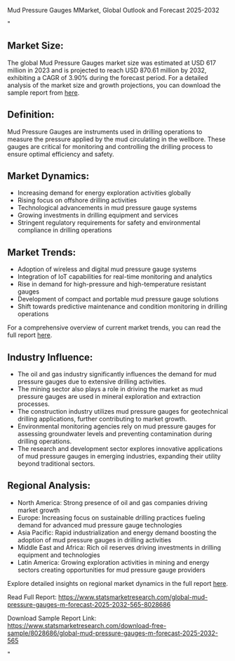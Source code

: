 Mud Pressure Gauges MMarket, Global Outlook and Forecast 2025-2032

"<h2>Market Size:</h2>
<p>The global Mud Pressure Gauges market size was estimated at USD 617 million in 2023 and is projected to reach USD 870.61 million by 2032, exhibiting a CAGR of 3.90% during the forecast period. For a detailed analysis of the market size and growth projections, you can download the sample report from <a href='https://www.statsmarketresearch.com/download-free-sample/8028686/global-mud-pressure-gauges-m-forecast-2025-2032-565'>here</a>.</p>

<h2>Definition:</h2>
<p>Mud Pressure Gauges are instruments used in drilling operations to measure the pressure applied by the mud circulating in the wellbore. These gauges are critical for monitoring and controlling the drilling process to ensure optimal efficiency and safety.</p>

<h2>Market Dynamics:</h2>
<ul>
<li>Increasing demand for energy exploration activities globally</li>
<li>Rising focus on offshore drilling activities</li>
<li>Technological advancements in mud pressure gauge systems</li>
<li>Growing investments in drilling equipment and services</li>
<li>Stringent regulatory requirements for safety and environmental compliance in drilling operations</li>
</ul>

<h2>Market Trends:</h2>
<ul>
<li>Adoption of wireless and digital mud pressure gauge systems</li>
<li>Integration of IoT capabilities for real-time monitoring and analytics</li>
<li>Rise in demand for high-pressure and high-temperature resistant gauges</li>
<li>Development of compact and portable mud pressure gauge solutions</li>
<li>Shift towards predictive maintenance and condition monitoring in drilling operations</li>
</ul>
<p>For a comprehensive overview of current market trends, you can read the full report <a href='https://www.statsmarketresearch.com/global-mud-pressure-gauges-m-forecast-2025-2032-565-8028686'>here</a>.</p>

<h2>Industry Influence:</h2>
<ul>
<li>The oil and gas industry significantly influences the demand for mud pressure gauges due to extensive drilling activities.</li>
<li>The mining sector also plays a role in driving the market as mud pressure gauges are used in mineral exploration and extraction processes.</li>
<li>The construction industry utilizes mud pressure gauges for geotechnical drilling applications, further contributing to market growth.</li>
<li>Environmental monitoring agencies rely on mud pressure gauges for assessing groundwater levels and preventing contamination during drilling operations.</li>
<li>The research and development sector explores innovative applications of mud pressure gauges in emerging industries, expanding their utility beyond traditional sectors.</li>
</ul>

<h2>Regional Analysis:</h2>
<ul>
<li>North America: Strong presence of oil and gas companies driving market growth</li>
<li>Europe: Increasing focus on sustainable drilling practices fueling demand for advanced mud pressure gauge technologies</li>
<li>Asia Pacific: Rapid industrialization and energy demand boosting the adoption of mud pressure gauges in drilling activities</li>
<li>Middle East and Africa: Rich oil reserves driving investments in drilling equipment and technologies</li>
<li>Latin America: Growing exploration activities in mining and energy sectors creating opportunities for mud pressure gauge providers</li>
</ul>
<p>Explore detailed insights on regional market dynamics in the full report <a href='https://www.statsmarketresearch.com/global-mud-pressure-gauges-m-forecast-2025-2032-565-8028686'>here</a>.</p>

<p>Read Full Report: <a href='https://www.statsmarketresearch.com/global-mud-pressure-gauges-m-forecast-2025-2032-565-8028686'>https://www.statsmarketresearch.com/global-mud-pressure-gauges-m-forecast-2025-2032-565-8028686</a></p>
<p>Download Sample Report Link: <a href='https://www.statsmarketresearch.com/download-free-sample/8028686/global-mud-pressure-gauges-m-forecast-2025-2032-565'>https://www.statsmarketresearch.com/download-free-sample/8028686/global-mud-pressure-gauges-m-forecast-2025-2032-565</a></p>"
